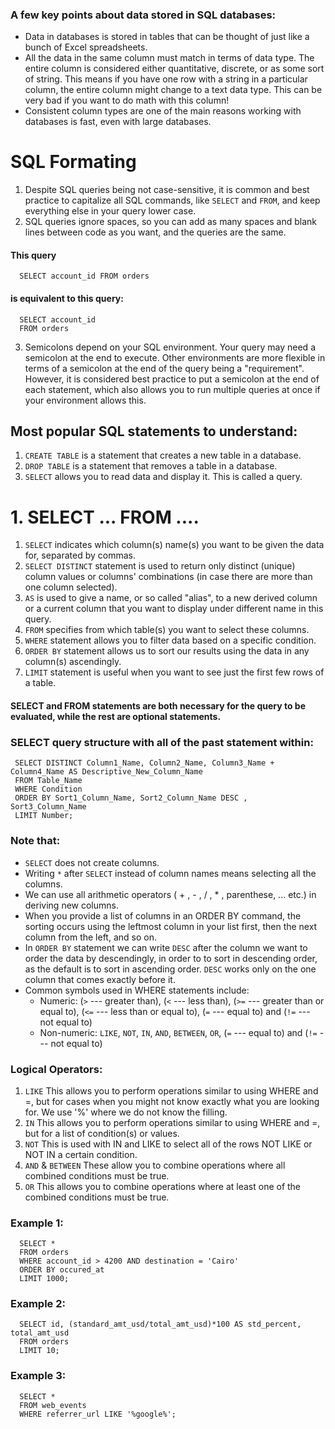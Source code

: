 ### A few key points about data stored in SQL databases:
* Data in databases is stored in tables that can be thought of just like a bunch of Excel spreadsheets.
* All the data in the same column must match in terms of data type. The entire column is considered either quantitative, discrete, or as some sort of string. This means if you have one row with a string in a particular column, the entire column might change to a text data type. This can be very bad if you want to do math with this column!
* Consistent column types are one of the main reasons working with databases is fast, even with large databases.

# SQL Formating
1. Despite SQL queries being not case-sensitive, it is common and best practice to capitalize all SQL commands, like `SELECT` and `FROM`, and keep everything else in your query lower case.
2. SQL queries ignore spaces, so you can add as many spaces and blank lines between code as you want, and the queries are the same.
#### This query
      SELECT account_id FROM orders

#### is equivalent to this query:
      SELECT account_id
      FROM orders

3. Semicolons depend on your SQL environment.
Your query may need a semicolon at the end to execute. Other environments are more flexible in terms of a semicolon at the end of the query being a "requirement". However, it is considered best practice to put a semicolon at the end of each statement, which also allows you to run multiple queries at once if your environment allows this.

## Most popular SQL statements to understand:
1. `CREATE TABLE` is a statement that creates a new table in a database.
2. `DROP TABLE` is a statement that removes a table in a database.
3. `SELECT` allows you to read data and display it. This is called a query.

# 1. SELECT ... FROM ....
1. `SELECT` indicates which column(s) name(s) you want to be given the data for, separated by commas.
2. `SELECT DISTINCT` statement is used to return only distinct (unique) column values or columns' combinations (in case there are more than one column selected).
3. `AS` is used to give a name, or so called "alias", to a new derived column or a current column that you want to display under different name in this query.
4. `FROM` specifies from which table(s) you want to select these columns.
5. `WHERE` statement allows you to filter data based on a specific condition.
6. `ORDER BY` statement allows us to sort our results using the data in any column(s) ascendingly.
7. `LIMIT` statement is useful when you want to see just the first few rows of a table.

#### SELECT and FROM statements are both necessary for the query to be evaluated, while the rest are optional statements.

### SELECT query structure with all of the past statement within:   
     SELECT DISTINCT Column1_Name, Column2_Name, Column3_Name + Column4_Name AS Descriptive_New_Column_Name
     FROM Table_Name
     WHERE Condition
     ORDER BY Sort1_Column_Name, Sort2_Column_Name DESC , Sort3_Column_Name
     LIMIT Number;

### Note that:
* `SELECT` does not create columns.
* Writing `*` after `SELECT` instead of column names means selecting all the columns.
* We can use all arithmetic operators ( + , - , / , * , parenthese, ... etc.) in deriving new columns.
* When you provide a list of columns in an ORDER BY command, the sorting occurs using the leftmost column in your list first, then the next column from the left, and so on.
* In `ORDER BY` statement we can write `DESC` after the column we want to order the data by descendingly, in order to to sort in descending order, as the default is to sort in ascending order. `DESC` works only on the one column that comes exactly before it.
* Common symbols used in WHERE statements include:
  * Numeric: (`>` --- greater than), (`<` --- less than), (`>=` --- greater than or equal to), (`<=` --- less than or equal to), (`=` --- equal to) and (`!=` --- not equal to)
  * Non-numeric: `LIKE`, `NOT`, `IN`, `AND`, `BETWEEN`, `OR`, (`=` --- equal to) and (`!=` --- not equal to)

### Logical Operators:
1. `LIKE` This allows you to perform operations similar to using WHERE and =, but for cases when you might not know exactly what you are looking for. We use '%' where we do not know the filling. 
2. `IN` This allows you to perform operations similar to using WHERE and =, but for a list of condition(s) or values.
3. `NOT` This is used with IN and LIKE to select all of the rows NOT LIKE or NOT IN a certain condition.
4. `AND` & `BETWEEN` These allow you to combine operations where all combined conditions must be true.
5. `OR` This allows you to combine operations where at least one of the combined conditions must be true.

### Example 1:   
      SELECT *
      FROM orders
      WHERE account_id > 4200 AND destination = 'Cairo'
      ORDER BY occured_at
      LIMIT 1000;
### Example 2:
      SELECT id, (standard_amt_usd/total_amt_usd)*100 AS std_percent, total_amt_usd
      FROM orders
      LIMIT 10;
### Example 3:
      SELECT *
      FROM web_events
      WHERE referrer_url LIKE '%google%';
